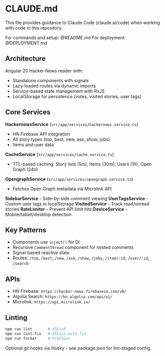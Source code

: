 # CLAUDE.md

This file provides guidance to Claude Code (claude.ai/code) when working with code in this repository.

For commands and setup: @README.md
For deployment: @DEPLOYMENT.md

## Architecture

Angular 20 Hacker News reader with:

- Standalone components with signals
- Lazy-loaded routes via dynamic imports
- Service-based state management with RxJS
- LocalStorage for persistence (votes, visited stories, user tags)

## Core Services

**HackernewsService** (`src/app/services/hackernews.service.ts`)

- HN Firebase API integration
- All story types (top, best, new, ask, show, jobs)
- Items and user data

**CacheService** (`src/app/services/cache.service.ts`)

- TTL-based caching: Story lists (5m), Items (30m), Users (1h), Open Graph (24h)

**OpengraphService** (`src/app/services/opengraph.service.ts`)

- Fetches Open Graph metadata via Microlink API

**SidebarService** - Side-by-side comment viewing
**UserTagsService** - Custom user tags in localStorage
**VisitedService** - Track read/unread stories
**RateLimiter** - Prevent API limit hits
**DeviceService** - Mobile/tablet/desktop detection

## Key Patterns

- Components use `inject()` for DI
- Recursive `CommentThread` component for nested comments
- Signal-based reactive state
- Routes: `/top`, `/best`, `/new`, `/ask`, `/show`, `/jobs`, `/item/:id`, `/user/:id`, `/search`

## APIs

- HN Firebase: `https://hacker-news.firebaseio.com/v0/`
- Algolia Search: `https://hn.algolia.com/api/v1/`
- Microlink: `https://api.microlink.io/`

## Linting

```bash
npm run lint       # ESLint
npm run lint:fix   # ESLint with fix
npm run format     # Prettier
```

Optional git hooks via Husky - see package.json for lint-staged config.
